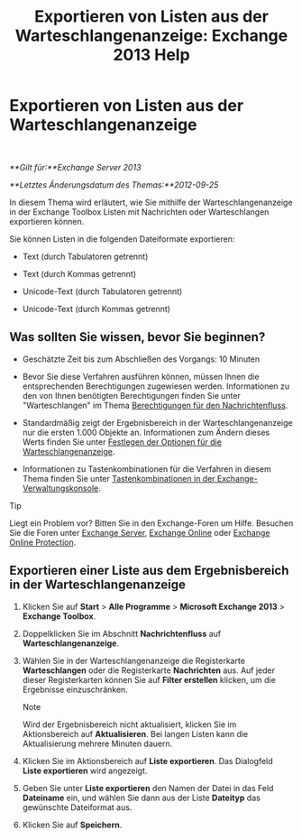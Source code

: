 ﻿---
title: 'Exportieren von Listen aus der Warteschlangenanzeige: Exchange 2013 Help'
TOCTitle: Exportieren von Listen aus der Warteschlangenanzeige
ms:assetid: dcb829cd-0ffd-4ea9-ac3e-eaac5a8d1194
ms:mtpsurl: https://technet.microsoft.com/de-de/library/Bb691328(v=EXCHG.150)
ms:contentKeyID: 50476866
ms.date: 04/24/2018
mtps_version: v=EXCHG.150
ms.translationtype: HT
---

# Exportieren von Listen aus der Warteschlangenanzeige

 

_**Gilt für:**Exchange Server 2013_

_**Letztes Änderungsdatum des Themas:**2012-09-25_

In diesem Thema wird erläutert, wie Sie mithilfe der Warteschlangenanzeige in der Exchange Toolbox Listen mit Nachrichten oder Warteschlangen exportieren können.

Sie können Listen in die folgenden Dateiformate exportieren:

  - Text (durch Tabulatoren getrennt)

  - Text (durch Kommas getrennt)

  - Unicode-Text (durch Tabulatoren getrennt)

  - Unicode-Text (durch Kommas getrennt)

## Was sollten Sie wissen, bevor Sie beginnen?

  - Geschätzte Zeit bis zum Abschließen des Vorgangs: 10 Minuten

  - Bevor Sie diese Verfahren ausführen können, müssen Ihnen die entsprechenden Berechtigungen zugewiesen werden. Informationen zu den von Ihnen benötigten Berechtigungen finden Sie unter "Warteschlangen" im Thema [Berechtigungen für den Nachrichtenfluss](mail-flow-permissions-exchange-2013-help.md).

  - Standardmäßig zeigt der Ergebnisbereich in der Warteschlangenanzeige nur die ersten 1.000 Objekte an. Informationen zum Ändern dieses Werts finden Sie unter [Festlegen der Optionen für die Warteschlangenanzeige](set-queue-viewer-options-exchange-2013-help.md).

  - Informationen zu Tastenkombinationen für die Verfahren in diesem Thema finden Sie unter [Tastenkombinationen in der Exchange-Verwaltungskonsole](keyboard-shortcuts-in-the-exchange-admin-center-exchange-online-protection-help.md).


> [!TIP]
> Liegt ein Problem vor? Bitten Sie in den Exchange-Foren um Hilfe. Besuchen Sie die Foren unter <A href="https://go.microsoft.com/fwlink/p/?linkid=60612">Exchange Server</A>, <A href="https://go.microsoft.com/fwlink/p/?linkid=267542">Exchange Online</A> oder <A href="https://go.microsoft.com/fwlink/p/?linkid=285351">Exchange Online Protection</A>.



## Exportieren einer Liste aus dem Ergebnisbereich in der Warteschlangenanzeige

1.  Klicken Sie auf **Start** \> **Alle Programme** \> **Microsoft Exchange 2013** \> **Exchange Toolbox**.

2.  Doppelklicken Sie im Abschnitt **Nachrichtenfluss** auf **Warteschlangenanzeige**.

3.  Wählen Sie in der Warteschlangenanzeige die Registerkarte **Warteschlangen** oder die Registerkarte **Nachrichten** aus. Auf jeder dieser Registerkarten können Sie auf **Filter erstellen** klicken, um die Ergebnisse einzuschränken.
    

    > [!NOTE]
    > Wird der Ergebnisbereich nicht aktualisiert, klicken Sie im Aktionsbereich auf <STRONG>Aktualisieren</STRONG>. Bei langen Listen kann die Aktualisierung mehrere Minuten dauern.



4.  Klicken Sie im Aktionsbereich auf **Liste exportieren**. Das Dialogfeld **Liste exportieren** wird angezeigt.

5.  Geben Sie unter **Liste exportieren** den Namen der Datei in das Feld **Dateiname** ein, und wählen Sie dann aus der Liste **Dateityp** das gewünschte Dateiformat aus.

6.  Klicken Sie auf **Speichern**.

